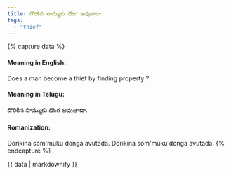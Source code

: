 ```yaml
---
title: దొరికిన సొమ్ముకు దొంగ అవుతాడా.
tags:
  - "thief"
---
```


{% capture data %}
#### Meaning in English:
Does a man become a thief by finding property ?

#### Meaning in Telugu:
దొరికిన సొమ్ముకు దొంగ అవుతాడా.

#### Romanization:
Dorikina som'muku doṅga avutāḍā.
Dorikina som'muku donga avutada.
{% endcapture %}

{{ data | markdownify }}

